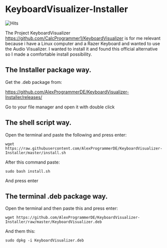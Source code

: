 # KeyboardVisualizer-Installer

![Hits](https://hitcounter.pythonanywhere.com/count/tag.svg?url=https%3A%2F%2Fgithub.com%2FAlexProgrammerDE%2FKeyboardVisualizer-Installer)

The Project KeyboardVisualizer https://github.com/CalcProgrammer1/KeyboardVisualizer is for me relevant because i have a Linux computer and a Razer Keyboard and wanted to use the Audio Visualizer. I wanted to install it and found this official alternative so I made a comfortable install possibility.

## The Installer package way.

Get the .deb package from:

https://github.com/AlexProgrammerDE/KeyboardVisualizer-Installer/releases/

Go to your file manager and open it with double click

## The shell script way.

Open the terminal and paste the following and press enter:

```
wget https://raw.githubusercontent.com/AlexProgrammerDE/KeyboardVisualizer-Installer/master/install.sh
```
After this command paste:
```
sudo bash install.sh
```
And press enter
## The terminal .deb package way.

Open the terminal and then paste this and press enter:
```
wget https://github.com/AlexProgrammerDE/KeyboardVisualizer-Installer/raw/master/KeyboardVisualizer.deb
```
And them this:
```
sudo dpkg -i KeyboardVisualizer.deb
```
